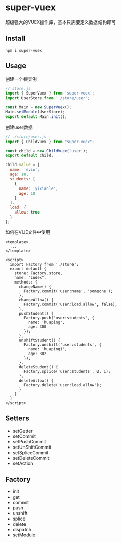 # super-vuex

超级强大的VUEX操作库，基本只需要定义数据结构即可

## Install

```shell
npm i super-vuex
```

## Usage

创建一个根实例

```javascript
// store.js
import { SuperVuex } from 'super-vuex';
import UserStore from './store/user';

const Main = new SuperVuex();
Main.setModule(UserStore);
export default Main.init();
```

创建user数据

```javascript
// ./store/user.js
import { ChildVuex } from "super-vuex";

const child = new ChildVuex('user');
export default child;

child.value = {
  name: 'evio',
  age: 18,
  students: [
    {
      name: 'yixianle',
      age: 10
    }
  ],
  load: {
    allow: true
  }
};
```

如何在VUE文件中使用

```vue
<template>
  ...
</template>

<script>
  import Factory from './store';
  export default {
    store: Factory.store,
    name: "index",
    methods: {
      changeName() {
        Factory.commit('user:name', 'someone');
      },
      changeAllow() {
        Factory.commit('user:load.allow', false);
      },
      pushStudent() {
        Factory.push('user:students', {
          name: 'huaping',
          age: 300
        });
      },
      unshiftStudent() {
        Factory.unshift('user:students', {
          name: 'huaping1',
          age: 302
        });
      },
      deleteStudent() {
        Factory.splice('user:students', 0, 1);
      },
      deleteAllow() {
        Factory.delete('user:load.allow');
      }
    }
  }
</script>
```

## Setters

- setGetter
- setCommit
- setPushCommit
- setUnShiftCommit
- setSpliceCommit
- setDeleteCommit
- setAction


## Factory

- init
- get
- commit
- push
- unshift
- splice
- delete
- dispatch
- setModule


